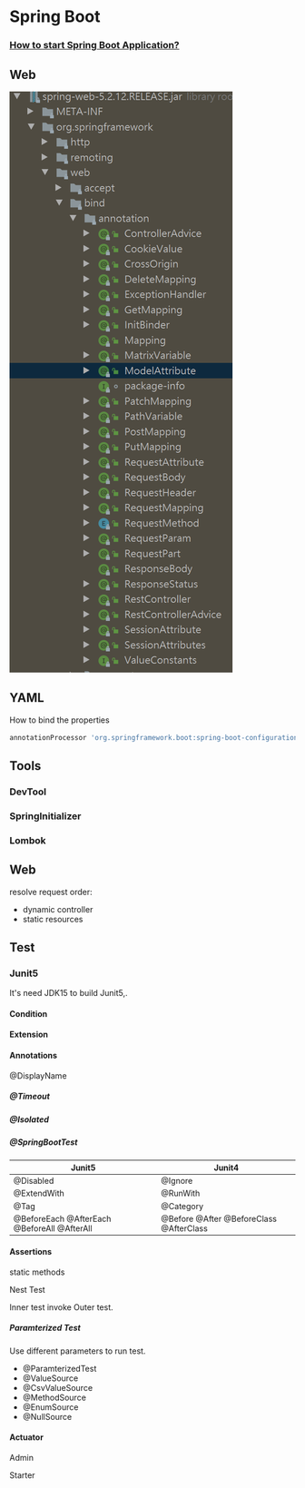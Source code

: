 # Spring Boot


### [How to start Spring Boot Application?](/docs/CS/Java/Spring_Boot/Start.md)

## Web

![SpringBoot Web Annotation](./images/springboot-web-annotation.png)

## YAML



How to bind the properties 

```groovy
annotationProcessor 'org.springframework.boot:spring-boot-configuration-processor'
```



## Tools

### DevTool

### SpringInitializer



### Lombok



## Web

resolve request order:

-  dynamic controller
- static resources

## Test



### Junit5

It's need JDK15 to build Junit5,.

#### Condition

#### Extension

#### Annotations

@DisplayName



##### @Timeout

##### @Isolated

##### @SpringBootTest



| Junit5                                      | Junit4                                  |
| ------------------------------------------- | --------------------------------------- |
| @Disabled                                   | @Ignore                                 |
| @ExtendWith                                 | @RunWith                                |
| @Tag                                        | @Category                               |
| @BeforeEach @AfterEach @BeforeAll @AfterAll | @Before @After @BeforeClass @AfterClass |



#### Assertions

static methods

Nest Test 

Inner test invoke Outer test.

##### Paramterized Test

Use different parameters to run test.

- @ParamterizedTest
- @ValueSource
- @CsvValueSource
- @MethodSource
- @EnumSource
- @NullSource





#### Actuator

Admin



Starter











